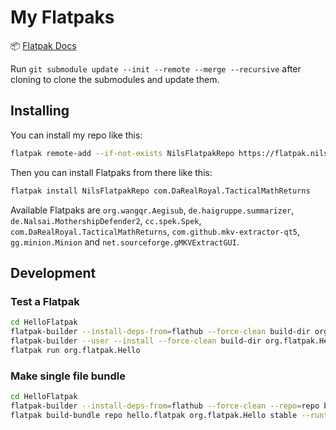 # My Flatpaks

📦 [Flatpak Docs](https://docs.flatpak.org/)

Run `git submodule update --init --remote --merge --recursive` after cloning to clone the submodules and update them.

## Installing

You can install my repo like this:

```bash
flatpak remote-add --if-not-exists NilsFlatpakRepo https://flatpak.nils.moe/repo/NilsFlatpakRepo.flatpakrepo
```

Then you can install Flatpaks from there like this:

```bash
flatpak install NilsFlatpakRepo com.DaRealRoyal.TacticalMathReturns
```

Available Flatpaks are `org.wangqr.Aegisub`, `de.haigruppe.summarizer`, `de.Nalsai.MothershipDefender2`, `cc.spek.Spek`, `com.DaRealRoyal.TacticalMathReturns`, `com.github.mkv-extractor-qt5`, `gg.minion.Minion` and `net.sourceforge.gMKVExtractGUI`.

## Development

### Test a Flatpak

```bash
cd HelloFlatpak
flatpak-builder --install-deps-from=flathub --force-clean build-dir org.flatpak.Hello.yml
flatpak-builder --user --install --force-clean build-dir org.flatpak.Hello.yml
flatpak run org.flatpak.Hello
```

### Make single file bundle

```bash
cd HelloFlatpak
flatpak-builder --install-deps-from=flathub --force-clean --repo=repo build-dir org.flatpak.Hello.yml
flatpak build-bundle repo hello.flatpak org.flatpak.Hello stable --runtime-repo="https://flathub.org/repo/flathub.flatpakrepo"
```
